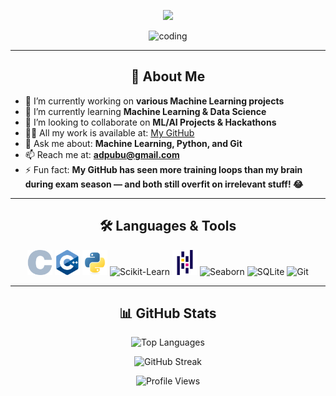 <p align="center">
  <img src="https://readme-typing-svg.demolab.com?font=Fira+Code&size=25&pause=1000&center=true&vCenter=true&width=600&lines=Hi+%F0%9F%91%8B%2C+I'm+Aditya+Gupta!;AI+%26+ML+Enthusiast+from+India;Let%E2%80%99s+build+something+cool+together!" />
</p>

<p align="center">
  <img src="https://user-images.githubusercontent.com/74038190/212749447-bfb7e725-6987-49d9-ae85-2015e3e7cc41.gif" width="450" alt="coding" />
</p>

---

<h2 align="center">🚀 About Me</h2>

- 🔭 I’m currently working on **various Machine Learning projects**  
- 🌱 I’m currently learning **Machine Learning & Data Science**  
- 👯 I’m looking to collaborate on **ML/AI Projects & Hackathons**  
- 👨‍💻 All my work is available at: [My GitHub](https://github.com/AdityaGupta-debug?tab=repositories)  
- 💬 Ask me about: **Machine Learning, Python, and Git**  
- 📫 Reach me at: **adpubu@gmail.com**  
- ⚡ Fun fact: **My GitHub has seen more training loops than my brain during exam season — and both still overfit on irrelevant stuff! 😂**

---

<h2 align="center">🛠️ Languages & Tools</h2>

<p align="center">
  <img src="https://raw.githubusercontent.com/devicons/devicon/master/icons/c/c-original.svg" alt="C" width="40" height="40"/>
  <img src="https://raw.githubusercontent.com/devicons/devicon/master/icons/cplusplus/cplusplus-original.svg" alt="C++" width="40" height="40"/>
  <img src="https://raw.githubusercontent.com/devicons/devicon/master/icons/python/python-original.svg" alt="Python" width="40" height="40"/>
  <img src="https://upload.wikimedia.org/wikipedia/commons/0/05/Scikit_learn_logo_small.svg" alt="Scikit-Learn" width="40" height="40"/>
  <img src="https://raw.githubusercontent.com/devicons/devicon/master/icons/pandas/pandas-original.svg" alt="Pandas" width="40" height="40"/>
  <img src="https://seaborn.pydata.org/_images/logo-mark-lightbg.svg" alt="Seaborn" width="40" height="40"/>
  <img src="https://www.vectorlogo.zone/logos/sqlite/sqlite-icon.svg" alt="SQLite" width="40" height="40"/>
  <img src="https://www.vectorlogo.zone/logos/git-scm/git-scm-icon.svg" alt="Git" width="40" height="40"/>
</p>

---

<h2 align="center">📊 GitHub Stats</h2>



<p align="center">
  <img src="https://github-readme-stats.vercel.app/api/top-langs/?username=adityagupta-debug&layout=compact&theme=radical" alt="Top Languages"/>
</p>

<p align="center">
  <img src="https://github-readme-streak-stats.herokuapp.com/?user=adityagupta-debug&theme=radical" alt="GitHub Streak"/>
</p>

<p align="center">
  <img src="https://komarev.com/ghpvc/?username=adityagupta-debug&label=Profile%20Views&color=blueviolet&style=flat" alt="Profile Views" />
</p>
